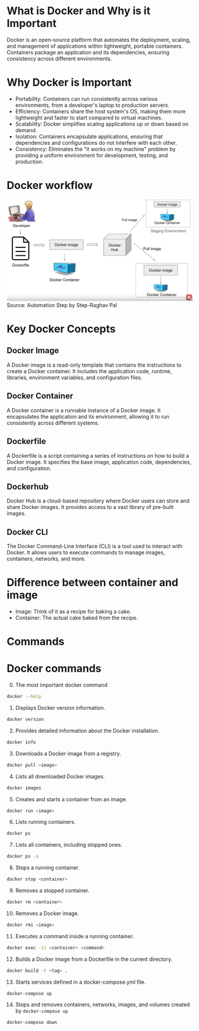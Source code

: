 # What is Docker and Why is it Important

Docker is an open-source platform that automates the deployment, scaling, and management of applications within lightweight, portable containers. Containers package an application and its dependencies, ensuring consistency across different environments.

# Why Docker is Important
- Portability: Containers can run consistently across various environments, from a developer's laptop to production servers.
- Efficiency: Containers share the host system's OS, making them more lightweight and faster to start compared to virtual machines.
- Scalability: Docker simplifies scaling applications up or down based on demand.
- Isolation: Containers encapsulate applications, ensuring that dependencies and configurations do not interfere with each other.
- Consistency: Eliminates the "it works on my machine" problem by providing a uniform environment for development, testing, and production.

# Docker workflow

![image info](./assets/docker_workflow.webp)
Source: Automation Step by Step-Raghav Pal

# Key Docker Concepts

## Docker Image

A Docker image is a read-only template that contains the instructions to create a Docker container. It includes the application code, runtime, libraries, environment variables, and configuration files.

## Docker Container

A Docker container is a runnable instance of a Docker image. It encapsulates the application and its environment, allowing it to run consistently across different systems.

## Dockerfile

A Dockerfile is a script containing a series of instructions on how to build a Docker image. It specifies the base image, application code, dependencies, and configuration.

## Dockerhub

Docker Hub is a cloud-based repository where Docker users can store and share Docker images. It provides access to a vast library of pre-built images.

## Docker CLI

The Docker Command-Line Interface (CLI) is a tool used to interact with Docker. It allows users to execute commands to manage images, containers, networks, and more.

# Difference between container and image

- Image: Think of it as a recipe for baking a cake.
- Container: The actual cake baked from the recipe.

# Commands

# Docker commands

0. The most important docker command
```bash
docker --help
```

1. Displays Docker version information.
```bash
docker version
```

2. Provides detailed information about the Docker installation.
```bash
docker info
```

3. Downloads a Docker image from a registry.
```bash
docker pull <image>
```

4. Lists all downloaded Docker images.
```bash
docker images
```

5. Creates and starts a container from an image.
```bash
docker run <image>
```

6. Lists running containers.
```bash
docker ps
```

7. Lists all containers, including stopped ones.
```bash
docker ps -a
```

8. Stops a running container.
```bash
docker stop <container>
```

9. Removes a stopped container.
```bash
docker rm <container>
```

10. Removes a Docker image.
```bash
docker rmi <image>
```

11. Executes a command inside a running container.
```bash
docker exec -it <container> <command>
```

12. Builds a Docker image from a Dockerfile in the current directory.
```bash
docker build -t <tag> .
```

13. Starts services defined in a docker-compose.yml file.
```bash
docker-compose up
```

14. Stops and removes containers, networks, images, and volumes created by `docker-compose up`
```bash
docker-compose down
```